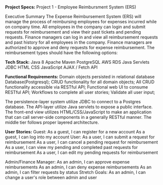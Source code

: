 
**Project Specs:**
Project 1 - Employee Reimbursment System (ERS)

Executive Summary
The Expense Reimbursement System (ERS) will manage the process of reimbursing employees for expenses incurred while on company time. All employees in the company can login and submit requests for reimbursement and view their past tickets and pending requests. Finance managers can log in and view all reimbursement requests and past history for all employees in the company. Finance managers are authorized to approve and deny requests for expense reimbursement. The reimbursement types should have the following options: 

**Tech Stack:**
Java 8
Apache Maven
PostgreSQL
AWS RDS
Java Servlets
JDBC
HTML
CSS
JavaScript
AJAX / Fetch API

**Functional Requirements:**
Domain objects persisted in relational database
Database(Postgresql);
CRUD functionality for all domain objects;
All CRUD functionality accessible via RESTful API;
Functional web UI to consume RESTful API;
Workflows to complete all user stories;
Validate all user input;

The persistence-layer system utilize JDBC to connect to a Postgres database. The API-layer utilize Java servlets to expose a public interface. The front-end view utilizes HTML/CSS/JavaScript to make an application that can call server-side components in a generally RESTful manner. The middle tier follows proper layered architecture. 

**User Stories:**
Guest:
As a guest, I can register for a new account
As a guest, I can log into my account
User:
As a user, I can submit a request for reimbursement
As a user, I can cancel a pending request for reimbursement
As a user, I can view my pending and completed past requests for reimbursement
As a user, I can edit my pending requests for reimbursement

Admin/Finance Manager:
As an admin, I can approve expense reimbursements
As an admin, I can deny expense reimbursements
As an admin, I can filter requests by status
Stretch Goals:
As an admin, I can change a user's role between admin and user

